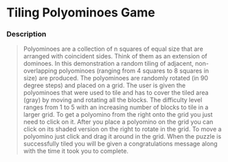 # Tiling Polyominoes Game

### Description
>Polyominoes are a collection of n squares of equal size that are arranged with coincident sides. Think of them as an extension of dominoes. In this demonstration a random tiling of adjacent, non-overlapping polyominoes (ranging from 4 squares to 8 squares in size) are produced. The polyominoes are randomly rotated (in 90 degree steps) and placed on a grid. The user is given the polyominoes that were used to tile and has to cover the tiled area (gray) by moving and rotating all the blocks. The difficulty level ranges from 1 to 5 with an increasing number of blocks to tile in a larger grid. To get a polyomino from the right onto the grid you just need to click on it. After you place a polyomino on the grid you can click on its shaded version on the right to rotate in the grid. To move a polyomino just click and drag it around in the grid. When the puzzle is successfully tiled you will be given a congratulations message along with the time it took you to complete.

